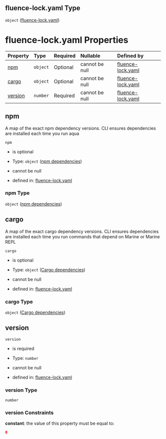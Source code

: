 ## fluence-lock.yaml Type

`object` ([fluence-lock.yaml](fluence-lock.md))

# fluence-lock.yaml Properties

| Property            | Type     | Required | Nullable       | Defined by                                                                                                                           |
| :------------------ | :------- | :------- | :------------- | :----------------------------------------------------------------------------------------------------------------------------------- |
| [npm](#npm)         | `object` | Optional | cannot be null | [fluence-lock.yaml](fluence-lock-properties-npm-dependencies.md "https://fluence.dev/schemas/fluence-lock.yaml#/properties/npm")     |
| [cargo](#cargo)     | `object` | Optional | cannot be null | [fluence-lock.yaml](fluence-lock-properties-cargo-dependencies.md "https://fluence.dev/schemas/fluence-lock.yaml#/properties/cargo") |
| [version](#version) | `number` | Required | cannot be null | [fluence-lock.yaml](fluence-lock-properties-version.md "https://fluence.dev/schemas/fluence-lock.yaml#/properties/version")          |

## npm

A map of the exact npm dependency versions. CLI ensures dependencies are installed each time you run aqua

`npm`

*   is optional

*   Type: `object` ([npm dependencies](fluence-lock-properties-npm-dependencies.md))

*   cannot be null

*   defined in: [fluence-lock.yaml](fluence-lock-properties-npm-dependencies.md "https://fluence.dev/schemas/fluence-lock.yaml#/properties/npm")

### npm Type

`object` ([npm dependencies](fluence-lock-properties-npm-dependencies.md))

## cargo

A map of the exact cargo dependency versions. CLI ensures dependencies are installed each time you run commands that depend on Marine or Marine REPL

`cargo`

*   is optional

*   Type: `object` ([Cargo dependencies](fluence-lock-properties-cargo-dependencies.md))

*   cannot be null

*   defined in: [fluence-lock.yaml](fluence-lock-properties-cargo-dependencies.md "https://fluence.dev/schemas/fluence-lock.yaml#/properties/cargo")

### cargo Type

`object` ([Cargo dependencies](fluence-lock-properties-cargo-dependencies.md))

## version



`version`

*   is required

*   Type: `number`

*   cannot be null

*   defined in: [fluence-lock.yaml](fluence-lock-properties-version.md "https://fluence.dev/schemas/fluence-lock.yaml#/properties/version")

### version Type

`number`

### version Constraints

**constant**: the value of this property must be equal to:

```json
0
```

